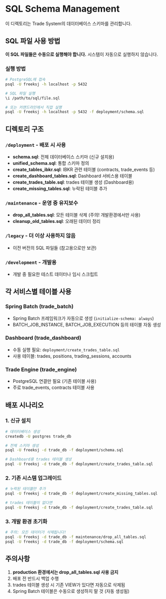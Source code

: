 # SQL Schema Management

이 디렉토리는 Trade System의 데이터베이스 스키마를 관리합니다.

## SQL 파일 사용 방법

**이 SQL 파일들은 수동으로 실행해야 합니다.** 시스템이 자동으로 실행하지 않습니다.

### 실행 방법
```bash
# PostgreSQL에 접속
psql -U freeksj -h localhost -p 5432

# SQL 파일 실행
\i /path/to/sql/file.sql

# 또는 커맨드라인에서 직접 실행
psql -U freeksj -h localhost -p 5432 -f deployment/schema.sql
```

## 디렉토리 구조

### `/deployment` - 배포 시 사용
- **schema.sql**: 전체 데이터베이스 스키마 (신규 설치용)
- **unified_schema.sql**: 통합 스키마 정의
- **create_tables_ibkr.sql**: IBKR 관련 테이블 (contracts, trade_events 등)
- **create_dashboard_tables.sql**: Dashboard 서비스용 테이블
- **create_trades_table.sql**: trades 테이블 생성 (Dashboard용)
- **create_missing_tables.sql**: 누락된 테이블 추가

### `/maintenance` - 운영 중 유지보수
- **drop_all_tables.sql**: 모든 테이블 삭제 (주의! 개발환경에서만 사용)
- **cleanup_old_tables.sql**: 오래된 데이터 정리

### `/legacy` - 더 이상 사용하지 않음
- 이전 버전의 SQL 파일들 (참고용으로만 보관)

### `/development` - 개발용
- 개발 중 필요한 테스트 데이터나 임시 스크립트

## 각 서비스별 테이블 사용

### Spring Batch (trade_batch)
- Spring Batch 프레임워크가 자동으로 생성 (`initialize-schema: always`)
- BATCH_JOB_INSTANCE, BATCH_JOB_EXECUTION 등의 테이블 자동 생성

### Dashboard (trade_dashboard)
- 수동 실행 필요: `deployment/create_trades_table.sql`
- 사용 테이블: trades, positions, trading_sessions, accounts

### Trade Engine (trade_engine)
- PostgreSQL 연결만 필요 (기존 테이블 사용)
- 주로 trade_events, contracts 테이블 사용

## 배포 시나리오

### 1. 신규 설치
```bash
# 데이터베이스 생성
createdb -U postgres trade_db

# 전체 스키마 생성
psql -U freeksj -d trade_db -f deployment/schema.sql

# Dashboard용 trades 테이블 생성
psql -U freeksj -d trade_db -f deployment/create_trades_table.sql
```

### 2. 기존 시스템 업그레이드
```bash
# 누락된 테이블만 추가
psql -U freeksj -d trade_db -f deployment/create_missing_tables.sql

# trades 테이블이 없다면
psql -U freeksj -d trade_db -f deployment/create_trades_table.sql
```

### 3. 개발 환경 초기화
```bash
# 주의: 모든 데이터가 삭제됩니다!
psql -U freeksj -d trade_db -f maintenance/drop_all_tables.sql
psql -U freeksj -d trade_db -f deployment/schema.sql
```

## 주의사항

1. **production 환경에서는 drop_all_tables.sql 사용 금지**
2. 배포 전 반드시 백업 수행
3. trades 테이블 생성 시 기존 VIEW가 있다면 자동으로 삭제됨
4. Spring Batch 테이블은 수동으로 생성하지 말 것 (자동 생성됨)